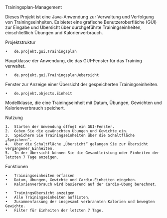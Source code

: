 Trainingsplan-Management

Dieses Projekt ist eine Java-Anwendung zur Verwaltung und Verfolgung von Trainingseinheiten.
Es bietet eine grafische Benutzeroberfläche (GUI) zur Eingabe und Übersicht über durchgeführte Trainingseinheiten, einschließlich Übungen und Kalorienverbrauch.

Projektstruktur

	•	de.projekt.gui.Trainingsplan
Hauptklasse der Anwendung, die das GUI-Fenster für das Training verwaltet.

	•	de.projekt.gui.TrainingsplanUebersicht
Fenster zur Anzeige einer Übersicht der gespeicherten Trainingseinheiten.

	•	de.projekt.objects.Einheit
Modellklasse, die eine Trainingseinheit mit Datum, Übungen, Gewichten und Kalorienverbrauch speichert.

Nutzung

	1.	Starten der Anwendung öffnet ein GUI-Fenster.
	2.	Geben Sie die gewünschten Übungen und Gewichte ein.
	3.	Speichern Sie Trainingseinheiten über die Schaltfläche „Speichern“.
	4.	Über die Schaltfläche „Übersicht“ gelangen Sie zur Übersicht vergangener Einheiten.
	5.	In der Übersicht können Sie die Gesamtleistung oder Einheiten der letzten 7 Tage anzeigen.

Funktionen

	•	Trainingseinheiten erfassen
	•	Datum, Übungen, Gewichte und Cardio-Einheiten eingeben.
	•	Kalorienverbrauch wird basierend auf der Cardio-Übung berechnet.
 
	•	Trainingsübersicht anzeigen
	•	Alle Trainingseinheiten auflisten.
	•	Zusammenfassung der insgesamt verbrannten Kalorien und bewegten Gewichte.
	•	Filter für Einheiten der letzten 7 Tage.

 

 
